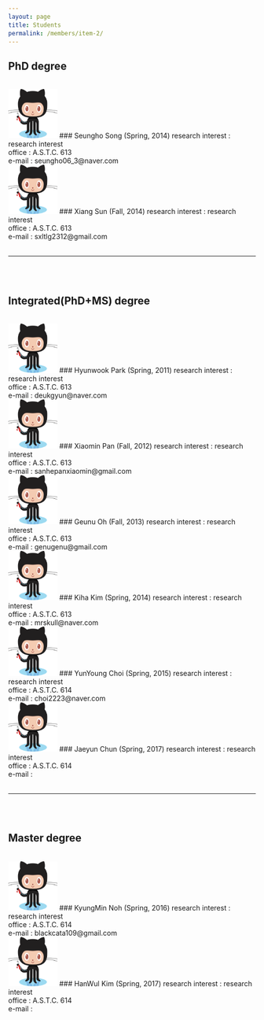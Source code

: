 ```yaml
---
layout: page
title: Students
permalink: /members/item-2/
---
```

## PhD degree        
<br>

<img src="/images/octojekyll.png" class="imgsertoku" width="100px" height="100px" />
### Seungho Song (Spring, 2014)
research interest : research interest
<br>
office : A.S.T.C. 613
<br>
e-mail : seungho06_3@naver.com

<br>

<img src="/images/octojekyll.png" class="imgsertoku" width="100px" height="100px" />
### Xiang Sun (Fall, 2014)
research interest : research interest
<br>
office : A.S.T.C. 613
<br>
e-mail : sxltlg2312@gmail.com

<br>
<br>

----------------------

<br>
<br>

## Integrated(PhD+MS) degree      
<br>

<img src="/images/octojekyll.png" class="imgsertoku" width="100px" height="100px" />
### Hyunwook Park (Spring, 2011)
research interest : research interest
<br>
office : A.S.T.C. 613
<br>
e-mail : deukgyun@naver.com

<br>

<img src="/images/octojekyll.png" class="imgsertoku" width="100px" height="100px" />
### Xiaomin Pan (Fall, 2012)
research interest : research interest
<br>
office : A.S.T.C. 613
<br>
e-mail : sanhepanxiaomin@gmail.com

<br>

<img src="/images/octojekyll.png" class="imgsertoku" width="100px" height="100px" />
### Geunu Oh (Fall, 2013)
research interest : research interest
<br>
office : A.S.T.C. 613
<br>
e-mail : genugenu@gmail.com

<br>

<img src="/images/octojekyll.png" class="imgsertoku" width="100px" height="100px" />
### Kiha Kim (Spring, 2014)
research interest : research interest
<br>
office : A.S.T.C. 613
<br>
e-mail : mrskull@naver.com

<br>

<img src="/images/octojekyll.png" class="imgsertoku" width="100px" height="100px" />
### YunYoung Choi (Spring, 2015)
research interest : research interest
<br>
office : A.S.T.C. 614
<br>
e-mail : choi2223@naver.com

<br>

<img src="/images/octojekyll.png" class="imgsertoku" width="100px" height="100px" />
### Jaeyun Chun (Spring, 2017)
research interest : research interest
<br>
office : A.S.T.C. 614
<br>
e-mail : 

<br>
<br>

----------------------

<br>
<br>

## Master degree      
<br>

<img src="/images/octojekyll.png" class="imgsertoku" width="100px" height="100px" />
### KyungMin Noh (Spring, 2016)
research interest : research interest
<br>
office : A.S.T.C. 614
<br>
e-mail : blackcata109@gmail.com

<br>

<img src="/images/octojekyll.png" class="imgsertoku" width="100px" height="100px" />
### HanWul Kim (Spring, 2017)
research interest : research interest
<br>
office : A.S.T.C. 614
<br>
e-mail : 


